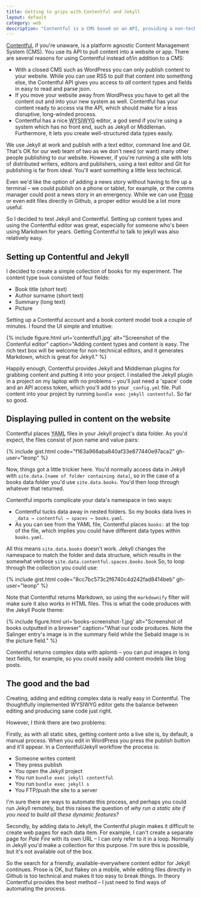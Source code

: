 ```yaml
---
title: Getting to grips with Contentful and Jekyll
layout: default
category: web
description: "Contentful is a CMS based on an API, providing a non-technical editing environment for web writers. Here's how it works with Jekyll, a static site generator."
---
```


[Contentful](http://contentful.com), if you're unaware, is a platform agnostic Content Management System (CMS). You use its API to pull content into a website or app. There are several reasons for using Contentful instead of/in addition to a CMS:

- With a closed CMS such as WordPress you can only publish content to your website. While you can use RSS to pull that content into something else, the Contentful API gives you access to _all_ content types and fields in easy to read and parse json.
- If you move your website away from WordPress you have to get all the content out and into your new system as well. Contentful has your content ready to access via the API, which should make for a less disruptive, long-winded process.
- Contentful has a nice <abbr title="What you see is what you get">WYSIWYG</abbr> editor, a god send if you're using a system which has no front end, such as Jekyll or Middleman. Furthermore, it lets you create well-structured data types easily.

We use Jekyll at work and publish with a text editor, command line and Git. That's OK for our web team of two as we don't need (or want) many other people publishing to our website. However, if you're running a site with lots of distributed writers, editors and publishers, using a text editor and Git for publishing is far from ideal. You'll want something a little less technical.

Even we'd like the option of adding a news story without having to fire up a terminal &#8211; we could publish on a phone or tablet, for example, or the comms manager could post a news story in an emergency. While we can use [Prose](https://prose.io) or even edit files directly in Github, a proper editor would be a lot more useful.

So I decided to test Jekyll and Contentful. Setting up content types and using the Contentful editor was great, especially for someone who's been using Markdown for years. Getting Contentful to talk to jekyll was also relatively easy.

## Setting up Contentful and Jekyll

I decided to create a simple collection of books for my experiment. The content type `book` consisted of four fields:

- Book title (short text)
- Author surname (short text)
- Summary (long text)
- Picture

Setting up a Contentful account and a book content model took a couple of minutes. I found the UI simple and intuitive:

{% include figure.html url='contentful1.jpg' alt="Screenshot of the Contenful editor" caption="Adding content types and content is easy. The rich text box will be welcome for non-technical editors, and it generates Markdown, which is great for Jekyll." %}

Happily enough, Contentful provides Jekyll and Middleman plugins for grabbing content and putting it into your project. I installed the Jekyll plugin in a project on my laptop with no problems &#8211; you'll just need a 'space' code and an API access token, which you'll add to your `_config.yml` file. Pull content into your project by running `bundle exec jekyll contentful`. So far so good.

## Displaying pulled in content on the website

Contentful places <abbr title="Yaml Ain't Markup Language">YAML</abbr> files in your Jekyll project's data folder. As you'd expect, the files consist of json name and value pairs:

{% include gist.html code="f163a966aba840af33e877440e97aca2" gh-user="leonp" %}

Now, things got a little trickier here. You'd normally access data in Jekyll with `site.data.[name of folder containing data]`, so in the case of a books data folder you'd use `site.data.books`. You'd then loop through whatever that returned.

Contentful imports complicate your data's namespace in two ways:

- Contentful tucks data away in nested folders. So my books data lives in `_data → contentful → spaces → books.yaml`.
- As you can see from the YAML file, Contentful places `books:` at the top of the file, which implies you could have different data types within `books.yaml`.

All this means `site.data.books` doesn't work. Jekyll changes the namespace to match the folder and data structure, which results in the somewhat verbose `site.data.contentful.spaces.books.book` So, to loop through the collection you could use:

{% include gist.html code="8cc7bc573c2f6740c4d242fad8414beb" gh-user="leonp" %}

Note that Contentful returns Markdown, so using the `markdownify` filter will make sure it also works in HTML files. This is what the code produces with the Jekyll Poole theme:

{% include figure.html url='books-screenshot-1.jpg' alt="Screenshot of books outputted in a browser" caption="What our code produces. Note the Salinger entry's image is in the summary field while the Sebald image is in the picture field." %}

Contentful returns complex data with aplomb &#8211; you can put images in long text fields, for example, so you could easily add content models like blog posts.

## The good and the bad

Creating, adding and editing complex data is really easy in Contentful. The thoughtfully implemented WYSIWYG editor gets the balance between editing and producing sane code just right.

However, I think there are two problems:

Firstly, as with all static sites, getting content onto a live site is, by default, a manual process. When you edit in WordPress you press the publish button and it'll appear. In a Contentful/Jekyll workflow the process is:

- Someone writes content
- They press publish
- You open the Jekyll project
- You run `bundle exec jekyll contentful`
- You run `bundle exec jekyll s`
- You FTP/push the site to a server

I'm sure there are ways to automate this process, and perhaps you could run Jekyll remotely, but this raises the question of _why run a static site if you need to build all these dynamic features?_

Secondly, by adding data to Jekyll, the Contentful plugin makes it difficult to create web pages for each data item. For example, I can't create a separate page for <cite>Pale Fire</cite> with its own URL &#8211; I can only refer to it in a loop. Normally in Jekyll you'd make a collection for this purpose. I'm sure this is possible, but it's not available out of the box.

So the search for a friendly, available-everywhere content editor for Jekyll continues. Prose is OK, but flakey on a mobile, while editing files directly in Github is too technical and makes it too easy to break things. In theory Contentful provides the best method &#8211; I just need to find ways of automating the process.
